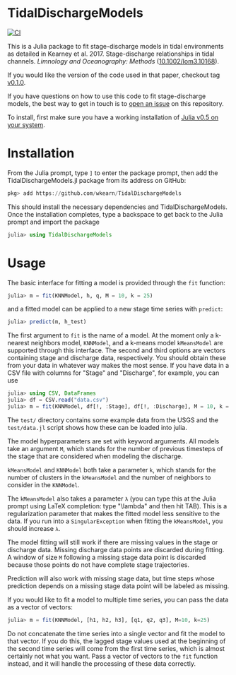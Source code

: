 # TidalDischargeModels

[![CI](https://github.com/wkearn/TidalDischargeModels.jl/actions/workflows/ci.yaml/badge.svg)](https://github.com/wkearn/TidalDischargeModels.jl/actions/workflows/ci.yaml)

This is a Julia package to fit stage-discharge models in tidal environments as detailed in Kearney et al. 2017. Stage-discharge relationships in tidal channels. *Limnology and Oceanography: Methods* ([10.1002/lom3.10168](http://dx.doi.org/10.1002/lom3.10168)).

If you would like the version of the code used in that paper, checkout tag [v0.1.0](https://github.com/wkearn/TidalDischargeModels.jl/tree/v0.1.0).

If you have questions on how to use this code to fit stage-discharge models, the best way to get in touch is to [open an issue](https://github.com/wkearn/TidalDischargeModels.jl/issues/new) on this repository.

To install, first make sure you have a working installation of [Julia v0.5 on your system](http://julialang.org/downloads/).

# Installation

From the Julia prompt, type `]` to enter the package prompt, then add
the TidalDischargeModels.jl package from its address on GitHub:

```julia
pkg> add https://github.com/wkearn/TidalDischargeModels
```

This should install the necessary dependencies and
TidalDischargeModels. Once the installation completes, type a
backspace to get back to the Julia prompt and import the package

```julia
julia> using TidalDischargeModels
```

# Usage

The basic interface for fitting a model is provided through the `fit` function:

```julia
julia> m = fit(KNNModel, h, q, M = 10, k = 25)
```

and a fitted model can be applied to a new stage time series with `predict`:

```julia
julia> predict(m, h_test)
```

The first argument to `fit` is the name of a model. At the moment only
a k-nearest neighbors model, `KNNModel`, and a k-means model
`kMeansModel` are supported through this interface. The second and
third options are vectors containing stage and discharge data,
respectively. You should obtain these from your data in whatever way
makes the most sense. If you have data in a CSV file with columns for
"Stage" and "Discharge", for example, you can use

```julia
julia> using CSV, DataFrames
julia> df = CSV.read("data.csv")
julia> m = fit(KNNModel, df[!, :Stage], df[!, :Discharge], M = 10, k = 25)
```

The `test/` directory contains some example data from the USGS and the
`test/data.jl` script shows how these can be loaded into julia.

The model hyperparameters are set with keyword arguments. All models
take an argument `M`, which stands for the number of previous timesteps
of the stage that are considered when modeling the discharge.

`kMeansModel` and `KNNModel` both take a parameter `k`, which stands
for the number of clusters in the `kMeansModel` and the number of
neighbors to consider in the `KNNModel`.

The `kMeansModel` also takes a parameter `λ` (you can type this at the
Julia prompt using LaTeX completion: type "\lambda" and then hit
TAB). This is a regularization parameter that makes the fitted model
less sensitive to the data. If you run into a `SingularException` when
fitting the `kMeansModel`, you should increase `λ`.

The model fitting will still work if there are missing values in the
stage or discharge data. Missing discharge data points are discarded
during fitting. A window of size `M` following a missing stage data
point is discarded because those points do not have complete stage
trajectories.

Prediction will also work with missing stage data, but time steps
whose prediction depends on a missing stage data point will be labeled
as missing.

If you would like to fit a model to multiple time series, you can pass
the data as a vector of vectors:

```julia
julia> m = fit(KNNModel, [h1, h2, h3], [q1, q2, q3], M=10, k=25)
```

Do not concatenate the time series into a single vector and fit the
model to that vector. If you do this, the lagged stage values used at
the beginning of the second time series will come from the first time
series, which is almost certainly not what you want. Pass a vector of
vectors to the `fit` function instead, and it will handle the
processing of these data correctly.




